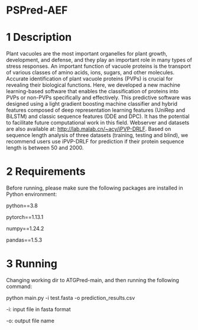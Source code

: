 # PSPred-AEF

# 1 Description

Plant vacuoles are the most important organelles for plant growth, development, and defense, and they play an important role in many types of stress responses. An important function of vacuole proteins is the transport of various classes of amino acids, ions, sugars, and other molecules. Accurate identification of plant vacuole proteins (PVPs) is crucial for revealing their biological functions. Here, we developed a new machine learning-based software that enables the classification of proteins into PVPs or non-PVPs specifically and effectively. This predictive software was designed using a light gradient boosting machine classifier and hybrid features composed of deep representation learning features (UniRep and BiLSTM) and classic sequence features (DDE and DPC). It has the potential to facilitate future computational work in this field. Webserver and datasets are also available at: http://lab.malab.cn/~acy/iPVP-DRLF. Based on sequence length analysis of three datasets (training, testing and blind), we recommend users use iPVP-DRLF for prediction if their protein sequence length is between 50 and 2000.

# 2 Requirements

Before running, please make sure the following packages are installed in Python environment:

python==3.8

pytorch==1.13.1

numpy==1.24.2

pandas==1.5.3



# 3 Running

Changing working dir to ATGPred-main, and then running the following command:

python main.py -i test.fasta -o prediction_results.csv

-i: input file in fasta format

-o: output file name
